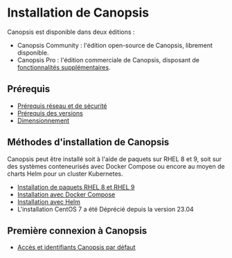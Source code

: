 # Installation de Canopsis

Canopsis est disponible dans deux éditions :

*  Canopsis Community : l'édition open-source de Canopsis, librement disponible.
*  Canopsis Pro : l'édition commerciale de Canopsis, disposant de [fonctionnalités supplémentaires](https://www.capensis.fr/canopsis/).

## Prérequis

*  [Prérequis réseau et de sécurité](../administration-avancee/configuration-parefeu-et-selinux.md)
*  [Prérequis des versions](prerequis-des-versions.md)
*  [Dimensionnement](dimensionnement.md)

## Méthodes d'installation de Canopsis

Canopsis peut être installé soit à l'aide de paquets sur RHEL 8 et 9, soit sur des systèmes conteneurisés avec Docker Compose ou encore au moyen de charts Helm pour un cluster Kubernetes.

*  [Installation de paquets RHEL 8 et RHEL 9](installation-paquets.md)
*  [Installation avec Docker Compose](installation-conteneurs.md)
*  [Installation avec Helm](installation-helm.md)
*  L'installation CentOS 7 a été Déprécié depuis la version 23.04

## Première connexion à Canopsis

*  [Accès et identifiants Canopsis par défaut](premiere-connexion.md)
